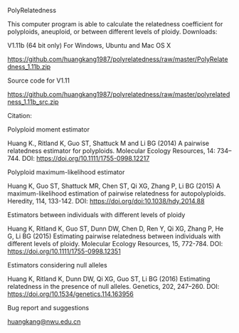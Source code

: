 PolyRelatedness

This computer program is able to calculate the relatedness coefficient for polyploids, aneuploid, or between different levels of ploidy.
Downloads:




V1.11b (64 bit only) For Windows, Ubuntu and Mac OS X

https://github.com/huangkang1987/polyrelatedness/raw/master/PolyRelatedness_1.11b.zip


Source code for V1.11

https://github.com/huangkang1987/polyrelatedness/raw/master/polyrelatedness_1.11b_src.zip



Citation:

Polyploid moment estimator

Huang K., Ritland K, Guo ST, Shattuck M and Li BG (2014) A pairwise relatedness estimator for polyploids. Molecular Ecology Resources, 14: 734–744. DOI: https://doi.org/10.1111/1755-0998.12217

Polyploid maximum-likelihood estimator

Huang K, Guo ST, Shattuck MR, Chen ST, Qi XG, Zhang P, Li BG (2015) A maximum-likelihood estimation of pairwise relatedness for autopolyploids. Heredity, 114, 133-142. DOI: https://doi.org/doi:10.1038/hdy.2014.88

Estimators between individuals with different levels of ploidy

Huang K, Ritland K, Guo ST, Dunn DW, Chen D, Ren Y, Qi XG, Zhang P, He G, Li BG (2015) Estimating pairwise relatedness between individuals with different levels of ploidy. Molecular Ecology Resources, 15, 772-784. DOI: https://doi.org/10.1111/1755-0998.12351

Estimators considering null alleles

Huang K, Ritland K, Dunn DW, Qi XG, Guo ST, Li BG (2016) Estimating relatedness in the presence of null alleles. Genetics, 202, 247–260. DOI: https://doi.org/10.1534/genetics.114.163956


Bug report and suggestions

huangkang@nwu.edu.cn
